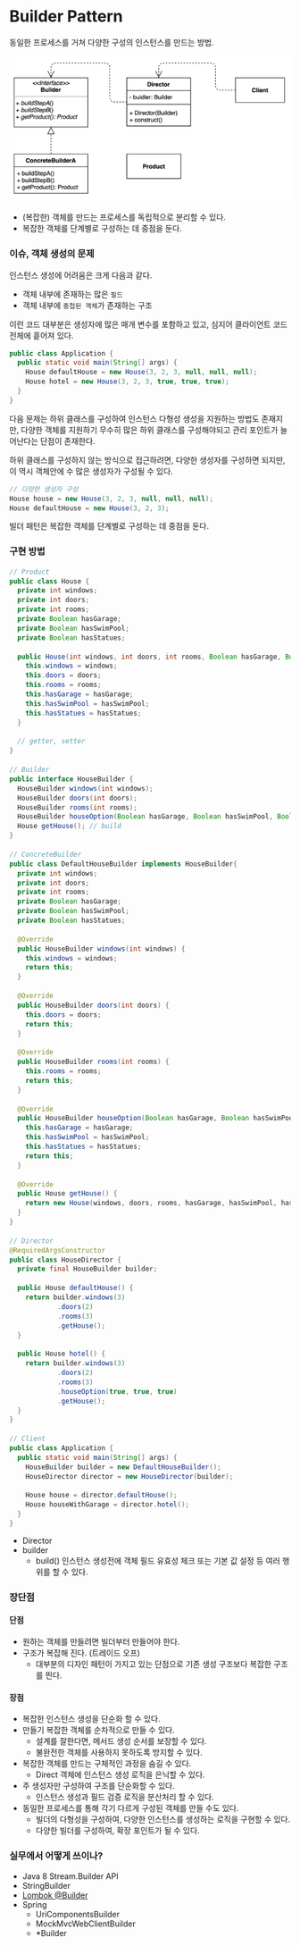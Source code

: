 # Builder Pattern

동일한 프로세스를 거쳐 다양한 구성의 인스턴스를 만드는 방법.

![builder](../img/builder.png)

- (복잡한) 객체를 만드는 프로세스를 독립적으로 분리할 수 있다.
- 복잡한 객체를 단계별로 구성하는 데 중점을 둔다.

### 이슈, 객체 생성의 문제

인스턴스 생성에 어려움은 크게 다음과 같다.

- 객체 내부에 존재하는 많은 `필드`
- 객체 내부에 `중첩된 객체`가 존재하는 구조

이런 코드 대부분은 생성자에 많은 매개 변수를 포함하고 있고, 심지어 클라이언트 코드 전체에 흩어져 있다.

```java
public class Application {
  public static void main(String[] args) {
    House defaultHouse = new House(3, 2, 3, null, null, null);
    House hotel = new House(3, 2, 3, true, true, true);
  }
}
```

다음 문제는 하위 클래스를 구성하여 인스턴스 다형성 생성을 지원하는 방법도 존재지만, 
다양한 객체를 지원하기 무수히 많은 하위 클래스를 구성해야되고 관리 포인트가 늘어난다는 단점이 존재한다.

하위 클래스를 구성하지 않는 방식으로 접근하려면, 다양한 생성자를 구성하면 되지만, 이 역시 객체안에 수 많은 생성자가 구성될 수 있다.

```java
// 다양한 생성자 구성
House house = new House(3, 2, 3, null, null, null);
House defaultHouse = new House(3, 2, 3);
```

빌더 패턴은 복잡한 객체를 단계별로 구성하는 데 중점을 둔다.

### 구현 방법

```java
// Product
public class House {
  private int windows;
  private int doors;
  private int rooms;
  private Boolean hasGarage;
  private Boolean hasSwimPool;
  private Boolean hasStatues;

  public House(int windows, int doors, int rooms, Boolean hasGarage, Boolean hasSwimPool, Boolean hasStatues) {
    this.windows = windows;
    this.doors = doors;
    this.rooms = rooms;
    this.hasGarage = hasGarage;
    this.hasSwimPool = hasSwimPool;
    this.hasStatues = hasStatues;
  }

  // getter, setter
}

// Builder
public interface HouseBuilder {
  HouseBuilder windows(int windows);
  HouseBuilder doors(int doors);
  HouseBuilder rooms(int rooms);
  HouseBuilder houseOption(Boolean hasGarage, Boolean hasSwimPool, Boolean hasStatues);
  House getHouse(); // build
}

// ConcreteBuilder
public class DefaultHouseBuilder implements HouseBuilder{
  private int windows;
  private int doors;
  private int rooms;
  private Boolean hasGarage;
  private Boolean hasSwimPool;
  private Boolean hasStatues;

  @Override
  public HouseBuilder windows(int windows) {
    this.windows = windows;
    return this;
  }

  @Override
  public HouseBuilder doors(int doors) {
    this.doors = doors;
    return this;
  }

  @Override
  public HouseBuilder rooms(int rooms) {
    this.rooms = rooms;
    return this;
  }

  @Override
  public HouseBuilder houseOption(Boolean hasGarage, Boolean hasSwimPool, Boolean hasStatues) {
    this.hasGarage = hasGarage;
    this.hasSwimPool = hasSwimPool;
    this.hasStatues = hasStatues;
    return this;
  }

  @Override
  public House getHouse() {
    return new House(windows, doors, rooms, hasGarage, hasSwimPool, hasStatues);
  }
}

// Director
@RequiredArgsConstructor
public class HouseDirector {
  private final HouseBuilder builder;

  public House defaultHouse() {
    return builder.windows(3)
            .doors(2)
            .rooms(3)
            .getHouse();
  }

  public House hotel() {
    return builder.windows(3)
            .doors(2)
            .rooms(3)
            .houseOption(true, true, true)
            .getHouse();
  }
}

// Client
public class Application {
  public static void main(String[] args) {
    HouseBuilder builder = new DefaultHouseBuilder();
    HouseDirector director = new HouseDirector(builder);

    House house = director.defaultHouse();
    House houseWithGarage = director.hotel();
  }
}
```

- Director
- builder
  - build() 인스턴스 생성전에 객체 필드 유효성 체크 또는 기본 값 설정 등 여러 행위를 할 수 있다.

### 장단점

#### 단점

- 원하는 객체를 만들려면 빌더부터 만들어야 한다.
- 구조가 복잡해 진다. (트레이드 오프)
  - 대부분의 디자인 패턴이 가지고 있는 단점으로 기존 생성 구조보다 복잡한 구조를 띈다.

#### 장점

- 복잡한 인스턴스 생성을 단순화 할 수 있다.
- 만들기 복잡한 객체를 순차적으로 만들 수 있다.
  - 설계를 잘한다면, 메서드 생성 순서를 보장할 수 있다.
  - 불완전한 객체를 사용하지 못하도록 방지할 수 있다.
- 복잡한 객체를 만드는 구체적인 과정을 숨길 수 있다.
  - Direct 객체에 인스턴스 생성 로직을 은닉할 수 있다.
- 주 생성자만 구성하여 구조를 단순화할 수 있다.
  - 인스턴스 생성과 필드 검증 로직을 분산처리 할 수 있다.
- 동일한 프로세스를 통해 각기 다르게 구성된 객체를 만들 수도 있다.
  - 빌더의 다형성을 구성하여, 다양한 인스턴스를 생성하는 로직을 구현할 수 있다.
  - 다양한 빌더를 구성하여, 확장 포인트가 될 수 있다.

### 실무에서 어떻게 쓰이나?

- Java 8 Stream.Builder API
- StringBuilder
- [Lombok @Builder](https://projectlombok.org/features/Builder)
- Spring
    - UriComponentsBuilder
    - MockMvcWebClientBuilder
    - *Builder
